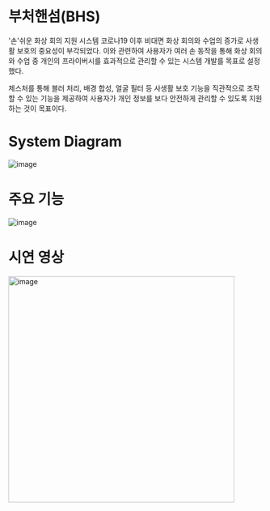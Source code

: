 # 부처핸섬(BHS)
'손'쉬운 화상 회의 지원 시스템
코로나19 이후 비대면 화상 회의와 수업의 증가로 사생활 보호의 중요성이 부각되었다. 이와 관련하여 사용자가 여러 손 동작을 통해 화상 회의와 수업 중 개인의 프라이버시를 효과적으로 관리할 수 있는 시스템 개발를 목표로 설정했다.

제스처를 통해 블러 처리, 배경 합성, 얼굴 필터 등 사생활 보호 기능을 직관적으로 조작할 수 있는 기능을 제공하여 사용자가 개인 정보를 보다 안전하게 관리할 수 있도록 지원하는 것이 목표이다.

# System Diagram
![image](https://github.com/user-attachments/assets/87095b64-c252-494c-a50f-24de7e30204e)

# 주요 기능
![image](https://github.com/user-attachments/assets/6ff4cf9f-f7aa-489e-97ed-db9be2b942fb)

# 시연 영상
<img width="447" alt="image" src="https://github.com/user-attachments/assets/bb764406-056b-4671-8471-49ae0cd585fb">


